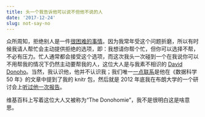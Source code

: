 ```yaml
---
title: 头一个我告诉他可以说不但他不说的人
date: '2017-12-24'
slug: not-say-no
---
```


众所周知，拒绝别人是一件[很困难的事情](/en/2017/11/on-saying-no/)。因为我常年受这个问题折磨，所以有时候我请人帮忙会主动提供拒绝的选项，即：我想请你帮个忙，但你可以选择不帮，不必有压力。忙人通常都会接受这个选项，而这次我头一次碰到一个在我说你可以不用帮我的情况下仍然主动要帮我的人，这位大人是与我素不相识的 [David Donoho](https://en.wikipedia.org/wiki/David_Donoho)。当然，我认识他，他并不认识我；我们唯一[一点联系](/cn/2017/01/blog/)是他在《数据科学 50 年》的文章中提到了我的 knitr 包，然后就是 2012 年底我在布朗大学的一个研讨会上[听过他一次报告](/en/2012/12/icerm-reproducibility-workshop-day-1/)。

维基百科上写着这位大人又被称为“The Donohomie”，我不是很明白这是啥意思。
